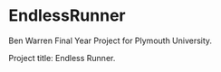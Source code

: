 # EndlessRunner
Ben Warren
Final Year Project for Plymouth University.

Project title: Endless Runner.
